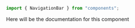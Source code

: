 ```js
import { NavigationBar } from "components";
```

Here will be the documentation for this component

<!-- PROPS -->
<!-- A propsTable will be rendered here in Storybook -->
